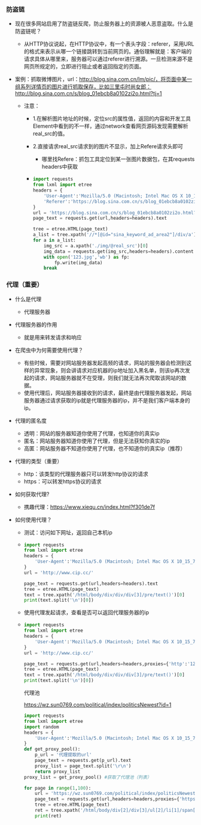 ### 防盗链

- 现在很多网站启用了防盗链反爬，防止服务器上的资源被人恶意盗取。什么是防盗链呢？

  -  从HTTP协议说起，在HTTP协议中，有一个表头字段：referer，采用URL的格式来表示从哪一个链接跳转到当前网页的。通俗理解就是：客户端的请求具体从哪里来，服务器可以通过referer进行溯源。一旦检测来源不是网页所规定的，立即进行阻止或者返回指定的页面。

- 案例：抓取微博图片，url：http://blog.sina.com.cn/lm/pic/，将页面中某一组系列详情页的图片进行抓取保存，比如三里屯时尚女郎：http://blog.sina.com.cn/s/blog_01ebcb8a0102zi2o.html?tj=1

  - 注意：

    - 1.在解析图片地址的时候，定位src的属性值，返回的内容和开发工具Element中看到的不一样，通过network查看网页源码发现需要解析real_src的值。

    - 2.直接请求real_src请求到的图片不显示，加上Refere请求头即可

      - 哪里找Refere：抓包工具定位到某一张图片数据包，在其requests headers中获取

    - ```python
      import requests
      from lxml import etree
      headers = {
          'User-Agent':'Mozilla/5.0 (Macintosh; Intel Mac OS X 10_15_7) AppleWebKit/537.36 (KHTML, like Gecko) Chrome/97.0.4692.71 Safari/537.36',
          'Referer':'https://blog.sina.com.cn/s/blog_01ebcb8a0102zi2o.html?tj=1'
      }
      url = 'https://blog.sina.com.cn/s/blog_01ebcb8a0102zi2o.html?tj=1'
      page_text = requests.get(url,headers=headers).text
      
      tree = etree.HTML(page_text)
      a_list = tree.xpath('//*[@id="sina_keyword_ad_area2"]/div/a')
      for a in a_list:
          img_src = a.xpath('./img/@real_src')[0]
          img_data = requests.get(img_src,headers=headers).content
          with open('123.jpg','wb') as fp:
              fp.write(img_data)
          break
      ```

### 代理（重要）

- 什么是代理
  - 代理服务器
- 代理服务器的作用    
  - 就是用来转发请求和响应		

- 在爬虫中为何需要使用代理？  

  - 有些时候，需要对网站服务器发起高频的请求，网站的服务器会检测到这样的异常现象，则会讲请求对应机器的ip地址加入黑名单，则该ip再次发起的请求，网站服务器就不在受理，则我们就无法再次爬取该网站的数据。
  - 使用代理后，网站服务器接收到的请求，最终是由代理服务器发起，网站服务器通过请求获取的ip就是代理服务器的ip，并不是我们客户端本身的ip。

- 代理的匿名度

  - 透明：网站的服务器知道你使用了代理，也知道你的真实ip
  - 匿名：网站服务器知道你使用了代理，但是无法获知你真实的ip
  - 高匿：网站服务器不知道你使用了代理，也不知道你的真实ip（推荐）

- 代理的类型（重要）

  - http：该类型的代理服务器只可以转发http协议的请求
  - https：可以转发https协议的请求  

- 如何获取代理?

  - 携趣代理：https://www.xiequ.cn/index.html?f301de7f

- 如何使用代理？

  - 测试：访问如下网址，返回自己本机ip

  - ```python
    import requests
    from lxml import etree
    headers = {
        'User-Agent':'Mozilla/5.0 (Macintosh; Intel Mac OS X 10_15_7) AppleWebKit/537.36 (KHTML, like Gecko) Chrome/98.0.4758.80 Safari/537.36',
    }
    url = 'http://www.cip.cc/'
    
    page_text = requests.get(url,headers=headers).text
    tree = etree.HTML(page_text)
    text = tree.xpath('/html/body/div/div/div[3]/pre/text()')[0]
    print(text.split('\n')[0])
    ```

  - 使用代理发起请求，查看是否可以返回代理服务器的ip

  - ```python
    import requests
    from lxml import etree
    headers = {
        'User-Agent':'Mozilla/5.0 (Macintosh; Intel Mac OS X 10_15_7) AppleWebKit/537.36 (KHTML, like Gecko) Chrome/98.0.4758.80 Safari/537.36',
    }
    url = 'http://www.cip.cc/'
    
    page_text = requests.get(url,headers=headers,proxies={'http':'121.234.12.62:4246'}).text
    tree = etree.HTML(page_text)
    text = tree.xpath('/html/body/div/div/div[3]/pre/text()')[0]
    print(text.split('\n')[0])
    ```

    代理池

    https://wz.sun0769.com/political/index/politicsNewest?id=1

    ```python
    import requests
    from lxml import etree
    import random
    headers = {
        'User-Agent':'Mozilla/5.0 (Macintosh; Intel Mac OS X 10_15_7) AppleWebKit/537.36 (KHTML, like Gecko) Chrome/97.0.4692.71 Safari/537.36',
    }
    def get_proxy_pool():
        p_url = '代理提取的url'
        page_text = requests.get(p_url).text
        proxy_list = page_text.split('\r\n')
        return proxy_list
    proxy_list = get_proxy_pool() #获取了代理池（列表）
    
    for page in range(1,100):
        url = 'https://wz.sun0769.com/political/index/politicsNewest?id=1&page=%d'%page
        page_text = requests.get(url,headers=headers,proxies={'https':random.choice(proxy_list)}).text
        tree = etree.HTML(page_text)
        ret = tree.xpath('/html/body/div[2]/div[3]/ul[2]/li[1]/span[3]/a/text()')[0]
        print(ret)
    
    ```
    
    

